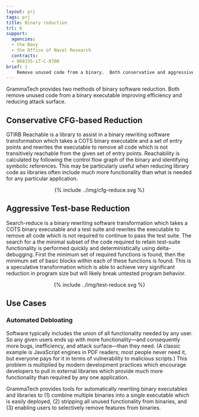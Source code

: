 ```yaml
---
layout: prj
tags: prj
title: Binary reduction
trl: 6
support:
  agencies:
  - the Navy
  - the Office of Naval Research
  contracts:
  - N68335-17-C-0700
brief: |
    Remove unused code from a binary.  Both conservative and aggressive options are provided.
---
```


GrammaTech provides two methods of binary software reduction.  Both
remove unused code from a binary executable improving efficiency and
reducing attack surface.

## Conservative CFG-based Reduction

GTIRB Reachable is a library to assist in a binary rewriting software transformation
which takes a COTS binary executable and a set of entry points and rewrites the
executable to remove all code which is not transitively reachable from the given
set of entry points.  Reachability is calculated by following the control flow
graph of the binary and identifying symbolic references.  This may be
particularly useful when reducing library code as libraries often include much
more functionality than what is needed for any particular application.

<center class="w3-text-dark-grey gt-smaller-on-small">
  {% include ../img/cfg-reduce.svg %}
</center>

## Aggressive Test-base Reduction

Search-reduce is a binary rewriting software transformation which
takes a COTS binary executable and a test suite and rewrites the
executable to remove all code which is not required to continue to
pass the test suite.  The search for a the minimal subset of the code
required to retain test-suite functionality is performed quickly and
deterministically using delta-debugging.  First the minimum set of
required functions is found, then the minimum set of basic blocks
within each of these functions is found.  This is a speculative
transformation which is able to achieve very significant reduction in
program size but will likely break untested program behavior.

<center class="w3-text-dark-grey gt-smaller-on-small">
  <div class="w3-light-grey w3-round" style="width:228.70804pt">
    {% include ../img/test-reduce.svg %}
  </div>
</center>

## Use Cases

### Automated Debloating
Software typically includes the union of all functionality needed by
any user.  So any given users ends up with more functionality—and
consequently more bugs, inefficiency, and attack surface—than they
need.  (A classic example is JavaScript engines in PDF readers; most
people never need it, but everyone pays for it in terms of
vulnerability to malicious scripts.) This problem is multiplied by
modern development practices which encourage developers to pull in
external libraries which provide much more functionality than required
by any one application.

GrammaTech provides tools for automatically rewriting binary
executables and libraries to (1) combine multiple binaries into a
single executable which is easily deployed, (2) stripping all unused
functionality from binaries, and (3) enabling users to selectively
remove features from binaries.

